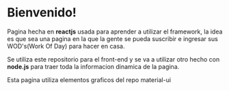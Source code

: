 # Bienvenido!

Pagina hecha en **reactjs** usada para aprender a utilizar el framework, la idea es que sea una pagina en la que la gente se pueda suscribir e ingresar sus WOD's(Work Of Day) para hacer en casa.

Se utiliza este repositorio para el front-end y se va a utilizar otro hecho con **node.js** para traer toda la informacion dinamica de la pagina.

Esta pagina utiliza elementos graficos del repo material-ui
